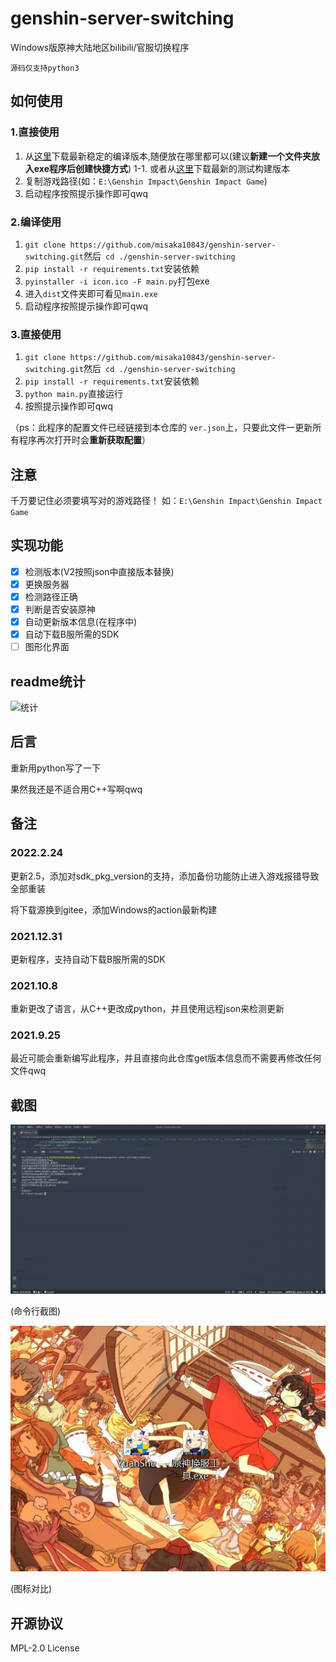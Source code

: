 # genshin-server-switching

Windows版原神大陆地区bilibili/官服切换程序

`源码仅支持python3`

## 如何使用

### 1.直接使用

1. 从[这里](https://github.com/misaka10843/genshin-server-switching/releases/latest)下载最新稳定的编译版本,随便放在哪里都可以(建议**新建一个文件夹放入exe程序后创建快捷方式**)
1-1. 或者从[这里](https://github.com/misaka10843/genshin-server-switching/actions/)下载最新的测试构建版本
2. 复制游戏路径(如：`E:\Genshin Impact\Genshin Impact Game`)
3. 启动程序按照提示操作即可qwq

### 2.编译使用

1. `git clone https://github.com/misaka10843/genshin-server-switching.git`然后` cd ./genshin-server-switching`
2. `pip install -r requirements.txt`安装依赖
3. `pyinstaller -i icon.ico -F main.py`打包exe
4. 进入`dist`文件夹即可看见`main.exe`
5. 启动程序按照提示操作即可qwq

### 3.直接使用

1. `git clone https://github.com/misaka10843/genshin-server-switching.git`然后` cd ./genshin-server-switching`
2. `pip install -r requirements.txt`安装依赖
3. `python main.py`直接运行
4. 按照提示操作即可qwq

（ps：此程序的配置文件已经链接到本仓库的 `ver.json`上，只要此文件一更新所有程序再次打开时会**重新获取配置**）

## 注意

千万要记住必须要填写对的游戏路径！
如：`E:\Genshin Impact\Genshin Impact Game`

## 实现功能

- [X] 检测版本(V2按照json中直接版本替换)
- [X] 更换服务器
- [X] 检测路径正确
- [X] 判断是否安装原神
- [X] 自动更新版本信息(在程序中)
- [X] 自动下载B服所需的SDK
- [ ] 图形化界面

## readme统计

![统计](https://count.getloli.com/get/@misaka10843?theme=elbooru)

## 后言

重新用python写了一下

果然我还是不适合用C++写啊qwq

## 备注

### 2022.2.24

更新2.5，添加对sdk_pkg_version的支持，添加备份功能防止进入游戏报错导致全部重装

将下载源换到gitee，添加Windows的action最新构建

### 2021.12.31

更新程序，支持自动下载B服所需的SDK

### 2021.10.8

重新更改了语言，从C++更改成python，并且使用远程json来检测更新

### 2021.9.25

最近可能会重新编写此程序，并且直接向此仓库get版本信息而不需要再修改任何文件qwq

## 截图

![命令行](jietu/3.png)

(命令行截图)

![图标对比](jietu/2.png)

(图标对比)

## 开源协议

MPL-2.0 License
